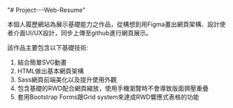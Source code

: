 ﻿"# Project---Web-Resume" 

本個人履歷網站為展示基礎能力之作品，從構想到用Figma畫出網頁架構、設計使者介面UI/UX設計，同步上傳至github進行網頁展示。

該作品主要包含以下基礎技術:
1. 結合簡單SVG動畫
2. HTML做出基本網頁架構
3. Sass網頁前端美化以及提升使用外觀
4. 包含基礎的RWD配合網頁縮放，使用手機瀏覽時不會導致版面擠壓重疊
5. 套用Bootstrap Forms跟Grid system來達成RWD響應式表格的功能
